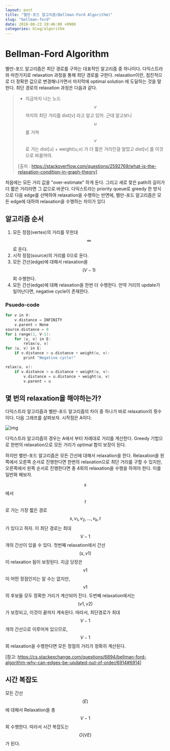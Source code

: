 ```yaml
---
layout: post
title: "벨만-포드 알고리즘(Bellman-Ford Algorithm)"
slug: "bellman-ford"
date: 2018-08-23 19:46:00 +0900
categories: blog/algorithm
---
```


# Bellman-Ford Algorithm

벨만-포드 알고리즘은 최단 경로를 구하는 대표적인 알고리즘 중 하나이다. 
다익스트라와 마찬가지로 relaxation 과정을 통해 최단 경로를 구한다. relaxation이란, 점진적으로 더 정확한 값으로 변경해나가면서 마지막에 optimal solution 에 도달하는 것을 말한다. 최단 경로의 relaxation 과정은 다음과 같다.

> - 지금까지 나는 노드 $$v$$ 까지의 최단 거리를 dist[v] 라고 알고 있어. 근데 알고보니 $$u$$ 를 거쳐 $$v$$ 로 가는 dist[u] + weight(u,v) 가 더 짧은 거리인걸 알았고 dist[v] 를 이것으로 바꿀꺼야.
>
> [출처 : https://stackoverflow.com/questions/2592769/what-is-the-relaxation-condition-in-graph-theory]



처음에는 모든 거리 값을 "over-estimate" 하게 둔다. 그리고 새로 찾은 path의 길이가 더 짧은 거리라면 그 값으로 바꾼다. 다익스트라는 priority queue로 greedy 한 방식으로 다음 edge를 선택하여 relaxation을 수행하는 반면에, 벨만-포드 알고리즘은 모든 edge에 대하여 relaxation을 수행하는 차이가 있다



## 알고리즘 순서

1. 모든 정점(vertex)의 거리를 무한대 $$\infty$$ 로 둔다.
2. 시작 정점(source)의 거리를 0으로 둔다.
3. 모든 간선(edge)에 대해서 relaxation을 $$  (V-1)$$ 회 수행한다.
4. 모든 간선(edge)에 대해 relaxation을 한번 더 수행한다. 만약 거리의 update가 일어난다면, negative cycle이 존재한다.



### Psuedo-code

```c++
for v in V:
	v.distance = INFINITY
	v.parent = None
source.distance = 0
for i range(1, V-1):
	for (u, v) in E:
		relax(u, v)
for (u, v) in E:
	if v.distance > u.distance + weight(u, v):
		print "Negative cycle!"
```

```c++
relax(u, v):
	if v.distance > u.distance + weight(u, v):
		v.distance = u.distance + weight(u, v)
		v.parent = u
```





## 몇 번의 relaxation을 해야하는가?

다익스트라 알고리즘과 벨만-포드 알고리즘의 차이 중 하나가 바로 relaxation의 횟수이다. 다음 그래프를 살펴보자. 시작점은 A이다.



![img](https://upload.wikimedia.org/wikipedia/commons/thumb/8/85/Bellman-Ford_worst-case_example.svg/220px-Bellman-Ford_worst-case_example.svg.png)



다익스트라 알고리즘의 경우는 A에서 부터 차례대로 거리를 계산한다. Greedy 기법으로 한번의 relaxation으로 모든 거리가 optimal 함이 보장이 된다.

하지만 벨만-포드 알고리즘은 모든 간선에 대해서 relaxation을 한다. Relaxation을 왼쪽에서 오른쪽 순서로 진행한다면 한번의 relaxation으로 최단 거리를 구할 수 있지만, 오른쪽에서 왼쪽 순서로 진행한다면 총 4회의 relaxation을 수행을 하여야 한다. 이를 일반화 해보자.

$$s$$ 에서 $$t$$ 로 가는 가장 짧은 경로 $$s, v_1, v_2, ..., v_k, t$$ 가 있다고 하자. 이 최단 경로는 최대 $$V -1 $$ 개의 간선이 있을 수 있다. 첫번째 relaxation에서 간선 $$(s, v1)$$  이 relaxation 됨이 보장된다. 지금 당장은 $$v1$$ 이 어떤 정점인지는 알 수는 없지만, $$v1$$ 의 후보들 모두 정확한 거리가 계산되어 진다. 두번째 relaxation에서는 $$(v1,v2)$$ 가 보장되고, 이것이 끝까지 계속된다.
따라서, 최단경로가 최대 $$V-1$$ 개의 간선으로 이루어져 있으므로, $$V-1$$ 회 relaxation을 수행한다면 모든 정점의 거리가 정확히 계산된다.

[참고: https://cs.stackexchange.com/questions/6894/bellman-ford-algorithm-why-can-edges-be-updated-out-of-order/6914#6914]



## 시간 복잡도

모든 간선$$(E)$$ 에 대해서 Relaxation을 총 $$V-1$$ 회 수행한다. 따라서 시간 복잡도는 $$O(VE)$$ 가 된다.

